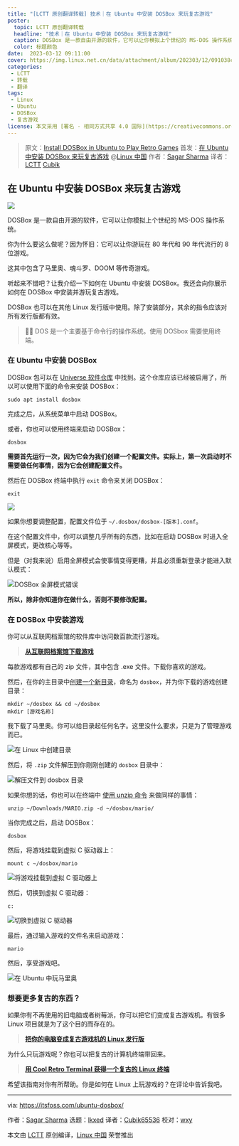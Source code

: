```yaml
---
title: "[LCTT 原创翻译转载] 技术｜在 Ubuntu 中安装 DOSBox 来玩复古游戏"
poster:
  topic: LCTT 原创翻译转载
  headline: "技术｜在 Ubuntu 中安装 DOSBox 来玩复古游戏"
  caption: DOSBox 是一款自由开源的软件，它可以让你模拟上个世纪的 MS-DOS 操作系统。
  color: 标题颜色
date:  2023-03-12 09:11:00
cover: https://img.linux.net.cn/data/attachment/album/202303/12/091038c81kxkmhdonj1mkm.jpg
categories:
 - LCTT
 - 转载
 - 翻译
tags:
 - Linux
 - Ubuntu
 - DOSBox
 - 复古游戏
license: 本文采用 [署名 - 相同方式共享 4.0 国际](https://creativecommons.org/licenses/by-sa/4.0/deed.zh) 许可协议，转载请注明出处。
---
```


> 原文：[Install DOSBox in Ubuntu to Play Retro Games](https://itsfoss.com/ubuntu-dosbox/)
> 首发：[在 Ubuntu 中安装 DOSBox 来玩复古游戏](https://linux.cn/article-15619-1.html) @[Linux 中国](https://linux.cn/)
> 作者：[Sagar Sharma](https://itsfoss.com/ubuntu-dosbox/)
> 译者：[LCTT](https://linux.cn/lctt/) [Cubik](https://linux.cn/lctt/Cubik65536)

<!-- more -->

## 在 Ubuntu 中安装 DOSBox 来玩复古游戏

![][0]

DOSBox 是一款自由开源的软件，它可以让你模拟上个世纪的 MS-DOS 操作系统。

你为什么要这么做呢？因为怀旧：它可以让你游玩在 80 年代和 90 年代流行的 8 位游戏。

这其中包含了马里奥、魂斗罗、DOOM 等传奇游戏。

听起来不错吧？让我介绍一下如何在 Ubuntu 中安装 DOSBox。我还会向你展示如何在 DOSBox 中安装并游玩复古游戏。

DOSBox 也可以在其他 Linux 发行版中使用。除了安装部分，其余的指令应该对所有发行版都有效。

> ✋🏻 DOS 是一个主要基于命令行的操作系统。使用 DOSbox 需要使用终端。

### 在 Ubuntu 中安装 DOSBox

DOSBox 包可以在 [Universe 软件仓库][1] 中找到。这个仓库应该已经被启用了，所以可以使用下面的命令来安装 DOSBox：

```
sudo apt install dosbox
```

完成之后，从系统菜单中启动 DOSBox。

或者，你也可以使用终端来启动 DOSBox：

```
dosbox
```

**需要首先运行一次，因为它会为我们创建一个配置文件。实际上，第一次启动时不需要做任何事情，因为它会创建配置文件。**

然后在 DOSBox 终端中执行 `exit` 命令来关闭 DOSBox：

```
exit
```

![][2]

如果你想要调整配置，配置文件位于 `~/.dosbox/dosbox-[版本].conf`。

在这个配置文件中，你可以调整几乎所有的东西，比如在启动 DOSBox 时进入全屏模式，更改核心等等。

但是（对我来说）启用全屏模式会使事情变得更糟，并且必须重新登录才能进入默认模式：

![DOSBox 全屏模式错误][3]

**所以，除非你知道你在做什么，否则不要修改配置。**

### 在 DOSBox 中安装游戏

你可以从互联网档案馆的软件库中访问数百款流行游戏。

> **[从互联网档案馆下载游戏][4]**

每款游戏都有自己的 zip 文件，其中包含 .exe 文件。下载你喜欢的游戏。

然后，在你的主目录中[创建一个新目录][5]，命名为 `dosbox`，并为你下载的游戏创建目录：

```
mkdir ~/dosbox && cd ~/dosbox
mkdir [游戏名称]
```

我下载了马里奥。你可以给目录起任何名字。这里没什么要求，只是为了管理游戏而已。

![在 Linux 中创建目录][6]

然后，将 `.zip` 文件解压到你刚刚创建的 `dosbox` 目录中：

![解压文件到 dosbox 目录][7]

如果你想的话，你也可以在终端中 [使用 unzip 命令][8] 来做同样的事情：

```
unzip ~/Downloads/MARIO.zip -d ~/dosbox/mario/
```

当你完成之后，启动 DOSBox：

```
dosbox
```

然后，将游戏挂载到虚拟 C 驱动器上：

```
mount c ~/dosbox/mario
```

![将游戏挂载到虚拟 C 驱动器上][9]

然后，切换到虚拟 C 驱动器：

```
c:
```

![切换到虚拟 C 驱动器][10]

最后，通过输入游戏的文件名来启动游戏：

```
mario
```

然后，享受游戏吧。

![在 Ubuntu 中玩马里奥][11]

### 想要更多复古的东西？

如果你有不再使用的旧电脑或者树莓派，你可以把它们变成复古游戏机。有很多 Linux 项目就是为了这个目的而存在的。

> **[把你的电脑变成复古游戏机的 Linux 发行版](https://itsfoss.com/retro-gaming-console-linux-distros/)**

为什么只玩游戏呢？你也可以把复古的计算机终端带回来。

> **[用 Cool Retro Terminal 获得一个复古的 Linux 终端](https://itsfoss.com/cool-retro-term/)**

希望该指南对你有所帮助。你是如何在 Linux 上玩游戏的？在评论中告诉我吧。

--------------------------------------------------------------------------------

via: https://itsfoss.com/ubuntu-dosbox/

作者：[Sagar Sharma][a]
选题：[lkxed][b]
译者：[Cubik65536](https://github.com/Cubik65536)
校对：[wxy](https://github.com/wxy)

本文由 [LCTT](https://github.com/LCTT/TranslateProject) 原创编译，[Linux 中国](https://linux.cn/) 荣誉推出

[a]: https://itsfoss.com/author/sagar/
[b]: https://github.com/lkxed/
[1]: https://itsfoss.com/ubuntu-repositories/
[2]: https://itsfoss.com/content/images/2023/02/run-DOSBox-on-ubuntu.png
[3]: https://itsfoss.com/content/images/2023/02/full-screen-error-on-DOSBox.png
[4]: https://archive.org/details/softwarelibrary_msdos_games?tab=collection&ref=its-foss
[5]: https://itsfoss.com/make-directories/
[6]: https://itsfoss.com/content/images/2023/02/create-a-directory-in-linux--1.png
[7]: https://itsfoss.com/content/images/2023/02/extract-file-to-the-dosbox-directory-1.png
[8]: https://learnubuntu.com/unzip-file/?ref=its-foss
[9]: https://itsfoss.com/content/images/2023/02/mount-the-game-to-the-virtual-C-drive.png
[10]: https://itsfoss.com/content/images/2023/02/switch-to-the-virtual-drive-C.png
[11]: https://itsfoss.com/content/images/2023/02/play-mario-on-Linux.gif
[0]: https://img.linux.net.cn/data/attachment/album/202303/12/091038c81kxkmhdonj1mkm.jpg
